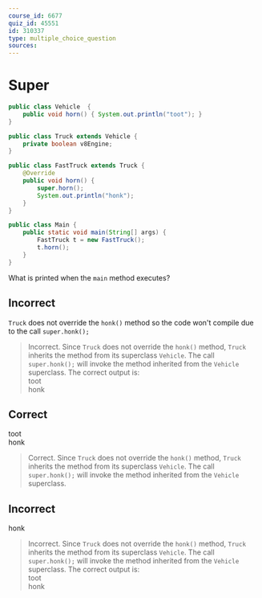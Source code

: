 ```yaml
---
course_id: 6677
quiz_id: 45551
id: 310337
type: multiple_choice_question
sources:
---
```


# Super

```java
public class Vehicle  {
    public void horn() { System.out.println("toot"); }
}

public class Truck extends Vehicle {
    private boolean v8Engine;
}

public class FastTruck extends Truck {
    @Override
    public void horn() {
        super.horn();
        System.out.println("honk");
    }
}

public class Main {
    public static void main(String[] args) {
        FastTruck t = new FastTruck();
        t.horn();
    }
}
```

What is printed when the `main` method executes?

## Incorrect

`Truck` does not override the `honk()`
method so the code won't compile due to the call `super.honk();`

> Incorrect. 
> Since `Truck` does not override the `honk()` method, `Truck`
> inherits the method from its superclass `Vehicle`.  The call
> `super.honk();` will invoke the method inherited from the `Vehicle` superclass.
> The correct output is:   
> toot   
> honk


## Correct

toot<br>
honk

> Correct.
> Since `Truck` does not override the `honk()` method, `Truck`
> inherits the method from its superclass `Vehicle`.  The call
> `super.honk();` will invoke the method inherited from the `Vehicle` superclass.


## Incorrect

honk


> Incorrect.
> Since `Truck` does not override the `honk()` method, `Truck`
> inherits the method from its superclass `Vehicle`.  The call
> `super.honk();` will invoke the method inherited from the `Vehicle` superclass.
> The correct output is:   
> toot   
> honk
